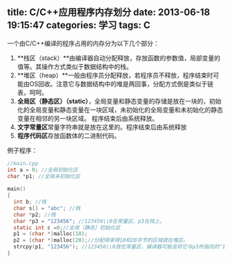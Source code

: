 title: C/C++应用程序内存划分
date: 2013-06-18 19:15:47
categories: 学习
tags: C
---

一个由C/C++编译的程序占用的内存分为以下几个部分：

<!--more-->

1. **栈区（stack）**由编译器自动分配释放，存放函数的参数值，局部变量的值等。其操作方式类似于数据结构中的栈。
2. **堆区（heap）**一般由程序员分配释放，若程序员不释放，程序结束时可能由OS回收。注意它与数据结构中的堆是两回事，分配方式倒是类似于链表，呵呵。
3. **全局区（静态区）（static）**，全局变量和静态变量的存储是放在一块的，初始化的全局变量和静态变量在一块区域，未初始化的全局变量和未初始化的静态变量在相邻的另一块区域。  程序结束后由系统释放。
4. **文字常量区**常量字符串就是放在这里的。程序结束后由系统释放
5. **程序代码区**存放函数体的二进制代码。

例子程序：

```c
//main.cpp  
int a = 0; //全局初始化区
char *p1; //全局未初始化区
  
main()
{
  int b; //栈
  char s[] = "abc"; //栈
  char *p2; //栈
  char *p3 = "123456"; //123456\\0在常量区，p3在栈上。
  static int c =0;//全局（静态）初始化区
  p1 = (char *)malloc(10);  
  p2 = (char *)malloc(20);//分配得来得10和20字节的区域就在堆区。
  strcpy(p1, "123456"); //123456\\0放在常量区，编译器可能会将它与p3所指向的"123456"优化成一个地方。    
} 
```
